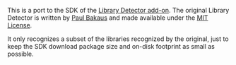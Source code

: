 <!-- This Source Code Form is subject to the terms of the Mozilla Public
   - License, v. 2.0. If a copy of the MPL was not distributed with this
   - file, You can obtain one at http://mozilla.org/MPL/2.0/. -->

This is a port to the SDK of the
[Library Detector add-on](https://addons.mozilla.org/en-US/firefox/addon/library-detector/).
The original Library Detector is written by
[Paul Bakaus](http://paulbakaus.com/) and made available under the
[MIT License](http://www.opensource.org/licenses/mit-license.php).

It only recognizes a subset of the libraries recognized by the original,
just to keep the SDK download package size and on-disk footprint as small
as possible.
